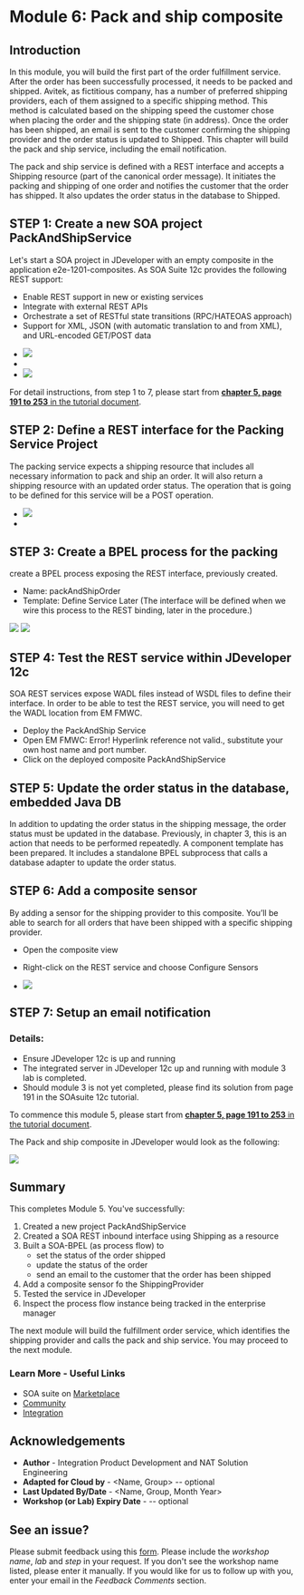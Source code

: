 # Module 6: Pack and ship composite

## Introduction
In this module, you will build the first part of the order fulfillment service. After the order has been successfully processed, it needs to be packed and shipped. Avitek, as fictitious company, has a number of preferred shipping providers, each of them assigned to a specific shipping method. This method is calculated based on the shipping speed the customer chose when placing the order and the shipping state (in address).
Once the order has been shipped, an email is sent to the customer confirming the shipping provider and the order status is updated to Shipped.
This chapter will build the pack and ship service, including the email notification.

The pack and ship service is defined with a REST interface and accepts a Shipping resource (part of the canonical order message). It initiates the packing and shipping of one order and notifies the customer that the order has shipped. It also updates the order status in the database to Shipped.


## **STEP 1**: Create a new SOA project PackAndShipService 

Let's start a SOA project in JDeveloper with an empty composite in the application e2e-1201-composites. As SOA Suite 12c provides the following REST support:
- Enable REST support in new or existing services
- Integrate with external REST APIs
- Orchestrate a set of RESTful state transitions (RPC/HATEOAS approach)
- Support for XML, JSON (with automatic translation to and from XML), and URL-encoded GET/POST data

+ ![](images/5/soaProject.png)
+ 
+ ![](images/5/soa2Project.png)

For detail instructions, from step 1 to 7, please start from <ins> **chapter 5, page 191 to 253** in the tutorial document</ins>. 

## **STEP 2**: Define a REST interface for the Packing Service Project

The packing service expects a shipping resource that includes all necessary information to pack and ship an order. It will also return a shipping resource with an updated order status. The operation that is going to be defined for this service will be a POST operation.
+ ![](images/5/restadapter.png)
+ 
## **STEP 3**: Create a BPEL process for the packing

create a BPEL process exposing the REST interface, previously created.

 + Name: packAndShipOrder
+ Template: Define Service Later (The interface will be defined when we wire this process to the REST binding, later in the procedure.)

![](images/5/BPELprocess.png)
![](images/5/BPELpackingsvc.png)
## **STEP 4**: Test the REST service within JDeveloper 12c

SOA REST services expose WADL files instead of WSDL files to define their interface. In order to be able to test the REST service, you will need to get the WADL location from EM FMWC.
+ Deploy the PackAndShip Service
+ Open EM FMWC: Error! Hyperlink reference not valid., substitute your own host name and port number.
+ Click on the deployed composite PackAndShipService

## **STEP 5**: Update the order status in the database, embedded Java DB

In addition to updating the order status in the shipping message, the order status must be updated in the database.
Previously, in chapter 3, this is an action that needs to be performed repeatedly. A component template has been prepared. It includes a standalone BPEL subprocess that calls a database adapter to update the order status.

## **STEP 6**: Add a composite sensor

By adding a sensor for the shipping provider to this composite.
You’ll be able to search for all orders that have been shipped with a specific shipping provider.
+ Open the composite view
+ Right-click on the REST service and choose Configure Sensors

+ ![](images/5/compositeSensor.png)

## **STEP 7**: Setup an email notification

### **Details:**

- Ensure JDeveloper 12c is up and running
- The integrated server in JDeveloper 12c up and running with module 3 lab is completed.
- Should module 3 is not yet completed, please find its solution from page 191 in the SOAsuite 12c tutorial.
  
To commence this module 5, please start from <ins> **chapter 5, page 191 to 253** in the tutorial document</ins>.

The Pack and ship composite in JDeveloper would look as the following:

![](images/5/PackShipService.png)


## **Summary**

This completes Module 5. You've successfully:

1. Created a new project PackAndShipService
2. Created a SOA REST inbound interface using Shipping as a resource
3. Built a SOA-BPEL (as process flow) to
   * set the status of the order shipped
   * update the status of the order
   * send an email to the customer that the order has been shipped
4. Add a composite sensor fo the ShippingProvider
5. Tested the service in JDeveloper
6. Inspect the process flow instance being tracked in the enterprise manager

 The next module will build the fulfillment order service, which identifies the shipping provider and calls the pack and ship service. You may proceed to the next module.

<!--[Click here to navigate to Module 6](6-order-fullfilment.md) -->

### **Learn More - Useful Links** ###

- SOA suite on  <a href="https://cloudmarketplace.oracle.com/marketplace/en_US/listing/70268091"> Marketplace  </a>
- <a href="https://cloudcustomerconnect.oracle.com/"> Community </a>
- <a href="https://www.oracle.com/middleware/technologies/soasuite.html"> Integration</a>


## Acknowledgements
* **Author** - Integration Product Development and NAT Solution Engineering
* **Adapted for Cloud by** -  <Name, Group> -- optional
* **Last Updated By/Date** - <Name, Group, Month Year>
* **Workshop (or Lab) Expiry Date** - <Month Year> -- optional

## See an issue?
Please submit feedback using this [form](https://apexapps.oracle.com/pls/apex/f?p=133:1:::::P1_FEEDBACK:1). Please include the *workshop name*, *lab* and *step* in your request.  If you don't see the workshop name listed, please enter it manually. If you would like for us to follow up with you, enter your email in the *Feedback Comments* section.